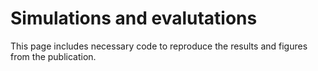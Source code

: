 # Simulations and evalutations
This page includes necessary code to reproduce the results and figures from the publication.
